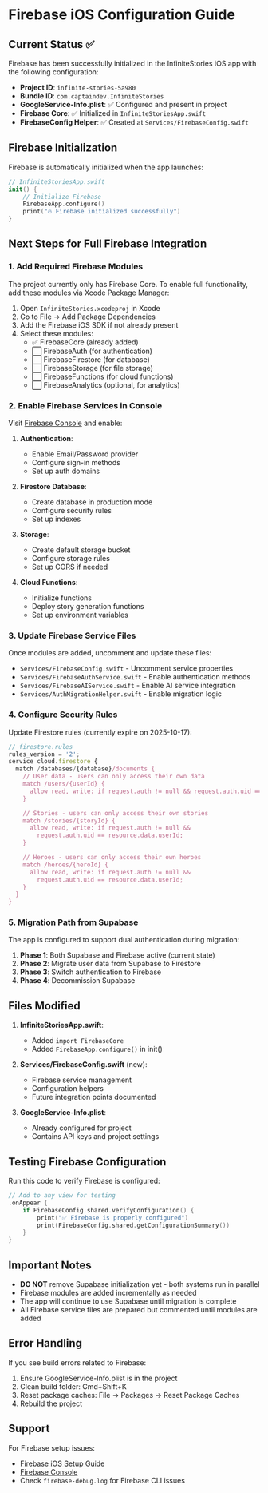 # Firebase iOS Configuration Guide

## Current Status ✅

Firebase has been successfully initialized in the InfiniteStories iOS app with the following configuration:

- **Project ID**: `infinite-stories-5a980`
- **Bundle ID**: `com.captaindev.InfiniteStories`
- **GoogleService-Info.plist**: ✅ Configured and present in project
- **Firebase Core**: ✅ Initialized in `InfiniteStoriesApp.swift`
- **FirebaseConfig Helper**: ✅ Created at `Services/FirebaseConfig.swift`

## Firebase Initialization

Firebase is automatically initialized when the app launches:

```swift
// InfiniteStoriesApp.swift
init() {
    // Initialize Firebase
    FirebaseApp.configure()
    print("🔥 Firebase initialized successfully")
}
```

## Next Steps for Full Firebase Integration

### 1. Add Required Firebase Modules

The project currently only has Firebase Core. To enable full functionality, add these modules via Xcode Package Manager:

1. Open `InfiniteStories.xcodeproj` in Xcode
2. Go to File → Add Package Dependencies
3. Add the Firebase iOS SDK if not already present
4. Select these modules:
   - ✅ FirebaseCore (already added)
   - ⬜ FirebaseAuth (for authentication)
   - ⬜ FirebaseFirestore (for database)
   - ⬜ FirebaseStorage (for file storage)
   - ⬜ FirebaseFunctions (for cloud functions)
   - ⬜ FirebaseAnalytics (optional, for analytics)

### 2. Enable Firebase Services in Console

Visit [Firebase Console](https://console.firebase.google.com/project/infinite-stories-5a980) and enable:

1. **Authentication**:
   - Enable Email/Password provider
   - Configure sign-in methods
   - Set up auth domains

2. **Firestore Database**:
   - Create database in production mode
   - Configure security rules
   - Set up indexes

3. **Storage**:
   - Create default storage bucket
   - Configure storage rules
   - Set up CORS if needed

4. **Cloud Functions**:
   - Initialize functions
   - Deploy story generation functions
   - Set up environment variables

### 3. Update Firebase Service Files

Once modules are added, uncomment and update these files:

- `Services/FirebaseConfig.swift` - Uncomment service properties
- `Services/FirebaseAuthService.swift` - Enable authentication methods
- `Services/FirebaseAIService.swift` - Enable AI service integration
- `Services/AuthMigrationHelper.swift` - Enable migration logic

### 4. Configure Security Rules

Update Firestore rules (currently expire on 2025-10-17):

```javascript
// firestore.rules
rules_version = '2';
service cloud.firestore {
  match /databases/{database}/documents {
    // User data - users can only access their own data
    match /users/{userId} {
      allow read, write: if request.auth != null && request.auth.uid == userId;
    }

    // Stories - users can only access their own stories
    match /stories/{storyId} {
      allow read, write: if request.auth != null &&
        request.auth.uid == resource.data.userId;
    }

    // Heroes - users can only access their own heroes
    match /heroes/{heroId} {
      allow read, write: if request.auth != null &&
        request.auth.uid == resource.data.userId;
    }
  }
}
```

### 5. Migration Path from Supabase

The app is configured to support dual authentication during migration:

1. **Phase 1**: Both Supabase and Firebase active (current state)
2. **Phase 2**: Migrate user data from Supabase to Firestore
3. **Phase 3**: Switch authentication to Firebase
4. **Phase 4**: Decommission Supabase

## Files Modified

1. **InfiniteStoriesApp.swift**:
   - Added `import FirebaseCore`
   - Added `FirebaseApp.configure()` in init()

2. **Services/FirebaseConfig.swift** (new):
   - Firebase service management
   - Configuration helpers
   - Future integration points documented

3. **GoogleService-Info.plist**:
   - Already configured for project
   - Contains API keys and project settings

## Testing Firebase Configuration

Run this code to verify Firebase is configured:

```swift
// Add to any view for testing
.onAppear {
    if FirebaseConfig.shared.verifyConfiguration() {
        print("✅ Firebase is properly configured")
        print(FirebaseConfig.shared.getConfigurationSummary())
    }
}
```

## Important Notes

- **DO NOT** remove Supabase initialization yet - both systems run in parallel
- Firebase modules are added incrementally as needed
- The app will continue to use Supabase until migration is complete
- All Firebase service files are prepared but commented until modules are added

## Error Handling

If you see build errors related to Firebase:

1. Ensure GoogleService-Info.plist is in the project
2. Clean build folder: Cmd+Shift+K
3. Reset package caches: File → Packages → Reset Package Caches
4. Rebuild the project

## Support

For Firebase setup issues:
- [Firebase iOS Setup Guide](https://firebase.google.com/docs/ios/setup)
- [Firebase Console](https://console.firebase.google.com/project/infinite-stories-5a980)
- Check `firebase-debug.log` for Firebase CLI issues